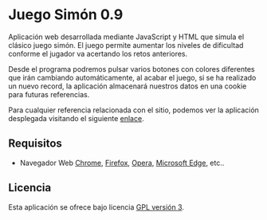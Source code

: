 Juego Simón 0.9
================================

Aplicación web desarrollada mediante JavaScript y HTML que simula el clásico juego simón.
El juego permite aumentar los niveles de dificultad conforme el jugador va acertando los
retos anteriores.

Desde el programa podremos pulsar varios botones con colores diferentes que irán
cambiando automáticamente, al acabar el juego, si se ha realizado un nuevo record, 
la aplicación almacenará nuestros datos en una cookie para futuras referencias.

Para cualquier referencia relacionada con el sitio, podemos ver la aplicación desplegada 
visitando el siguiente [enlace].

## Requisitos
- Navegador Web [Chrome], [Firefox], [Opera], [Microsoft Edge], etc..

## Licencia
Esta aplicación se ofrece bajo licencia [GPL versión 3].

[enlace]: https://odeirz.github.io/Juego_Simon/public/
[Chrome]: https://www.google.es/chrome/browser/desktop/index.html
[Firefox]: https://www.mozilla.org/es-ES/firefox/new/
[Opera]: http://www.opera.com/es
[Microsoft Edge]: https://www.microsoft.com/es-es/windows/microsoft-edge
[GPL versión 3]: https://www.gnu.org/licenses/gpl-3.0.en.html

